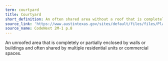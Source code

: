 ```yaml
---
term: courtyard
title: Courtyard
short_definition: An often shared area without a roof that is completely or partially surrounded by walls or buildings.
source_link: 'https://www.austintexas.gov/sites/default/files/files/Planning/CodeNEXT/ALDC_PRD_23_LandDevelopmentCode_Combined_2017_0130_web.pdf'
source_name: CodeNext 2M-1 p.8
---
```



An unroofed area that is completely or partially enclosed by walls or buildings and often shared by multiple residential units or commercial spaces.